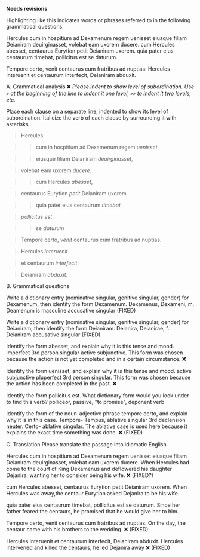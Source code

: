 **Needs revisions**

Highlighting like this indicates words or phrases referred to in the following grammatical questions.

Hercules cum in hospitium ad Dexamenum regem uenisset eiusque filiam Deianiram deuirginasset, volebat eam uxorem ducere. cum Hercules abesset, centaurus Eurytion petit Deianiram uxorem. quia pater eius centaurum timebat, pollicitus est se daturum.

Tempore certo, venit centaurus cum fratribus ad nuptias. Hercules interuenit et centaurum interfecit, Deianiram abduxit.

A. Grammatical analysis ❌ *Please indent to show level of subordination.  Use `>` at the beginning of the line to indent it one level, `>>` to indent it two levels, etc.*

Place each clause on a separate line, indented to show its level of subordination. Italicize the verb of each clause by surrounding it with asterisks.

>Hercules 

> > cum in hospitium ad Dexamenum regem *uenisset*

> > eiusque filiam Deianiram *deuirginasset*,

>volebat eam uxorem *ducere*.

>> cum Hercules *abesset*,

>centaurus Eurytion *petit* Deianiram uxorem

>> quia pater eius centaurum *timebat* 

>*pollicitus est* 

>> se *daturum* 

>Tempore certo, *venit* centaurus cum fratribus ad nuptias.

>Hercules *interuenit* 

> et centaurum *interfecit*

> Deianiram *abduxit*.


B. Grammatical questions 

Write a dictionary entry (nominative singular, genitive singular, gender) for Dexamenum, then identify the form Dexamenum. Dexamenus, Dexameni, m. Deamenum is masculine accusative singular (FIXED)

Write a dictionary entry (nominative singular, genitive singular, gender) for Deianiram, then identify the form Deianiram. Deianira, Deianirae, f. Deianiram accusative singular (FIXED)

Identify the form abesset, and explain why it is this tense and mood. imperfect 3rd person singular active subjunctive. This form was chosen because the action is not yet completed and in a certain circumstance. ❌

Identify the form uenisset, and explain why it is this tense and mood. active subjunctive pluperfect 3rd person singular. This form was chosen because the action has been completed in the past. ❌

Identify the form pollicitus est. What dictionary form would you look under to find this verb? polliceor, passive, "to promise", deponent verb 

Identify the form of the noun-adjective phrase tempore certo, and explain why it is in this case. Tempore- Tempus, ablative singular 3rd declension neuter. Certo- ablative singular. The ablative case is used here because it explains the exact time something was done. ❌ (FIXED)


C. Translation
Please translate the passage into idiomatic English.


Hercules cum in hospitium ad Dexamenum regem uenisset eiusque filiam Deianiram deuirginasset, volebat eam uxorem ducere. 
When Hercules had come to the court of King Dexamenus and deflowered his daughter Dejanira, wanting her to consider being his wife.  ❌ (FIXED?)

cum Hercules abesset, centaurus Eurytion petit Deianiram uxorem. 
When Hercules was away,the centaur Eurytion asked Dejanira to be his wife. 

quia pater eius centaurum timebat, pollicitus est se daturum.
Since her father feared the centaurs, he promised that he would give her to him. 

Tempore certo, venit centaurus cum fratribus ad nuptias. 
On the day, the centaur came with his brothers to the wedding.  ❌ (FIXED)

Hercules interuenit et centaurum interfecit, Deianiram abduxit.
Hercules intervened and killed the centaurs, he led Dejanira away ❌ (FIXED)


